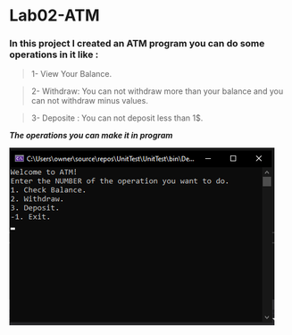 # Lab02-ATM 

### In this project I created an ATM program you can do some operations in it like :
> 1- View Your Balance.

> 2- Withdraw: You can not withdraw more than your balance and you can not withdraw minus values.

> 3- Deposite : You can not deposit less than 1$.

***The operations you can make it in program***

![image](output.png)